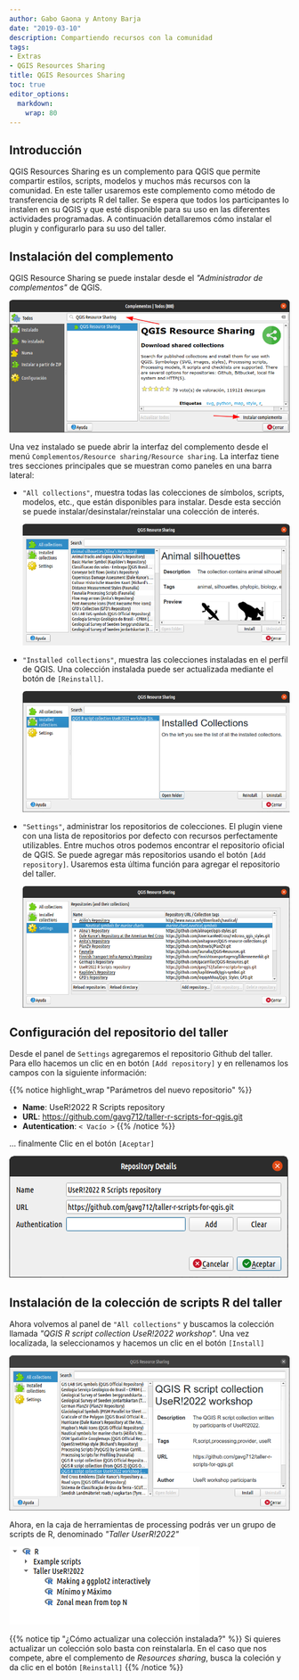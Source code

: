 ```yaml
---
author: Gabo Gaona y Antony Barja
date: "2019-03-10"
description: Compartiendo recursos con la comunidad  
tags:
- Extras
- QGIS Resources Sharing
title: QGIS Resources Sharing 
toc: true
editor_options: 
  markdown: 
    wrap: 80
---
```


## Introducción

QGIS Resources Sharing es un complemento para QGIS que permite compartir
estilos, scripts, modelos y muchos más recursos con la comunidad. En este taller
usaremos este complemento como método de transferencia de scripts R del taller.
Se espera que todos los participantes lo instalen en su QGIS y que esté
disponible para su uso en las diferentes actividades programadas. A continuación
detallaremos cómo instalar el plugin y configurarlo para su uso del taller.

## Instalación del complemento

QGIS Resource Sharing se puede instalar desde el *"Administrador de
complementos"* de QGIS.

![](qrsharing_instalacion.png)

Una vez instalado se puede abrir la interfaz del complemento desde el menú
`Complementos/Resource sharing/Resource sharing`. La interfaz tiene tres
secciones principales que se muestran como paneles en una barra lateral:

-   `"All collections"`, muestra todas las colecciones de símbolos, scripts,
    modelos, etc., que están disponibles para instalar. Desde esta sección se
    puede instalar/desinstalar/reinstalar una colección de interés.

    ![](qrsharing_all_collections.png)

-   `"Installed collections"`, muestra las colecciones instaladas en el perfil
    de QGIS. Una colección instalada puede ser actualizada mediante el botón de
    `[Reinstall]`.

    ![](qrsharing_installed_collections.png)

-   `"Settings"`, administrar los repositorios de colecciones. El plugin viene
    con una lista de repositorios por defecto con recursos perfectamente
    utilizables. Entre muchos otros podemos encontrar el repositorio oficial de
    QGIS. Se puede agregar más repositorios usando el botón `[Add repository]`.
    Usaremos esta última función para agregar el repositorio del taller.

    ![](qrsharing_settings.png)

## Configuración del repositorio del taller

Desde el panel de `Settings` agregaremos el repositorio Github del taller. Para
ello hacemos un clic en en botón `[Add repository]` y en rellenamos los campos
con la siguiente información:

{{% notice highlight_wrap "Parámetros del nuevo repositorio" %}}
-   **Name**: UseR!2022 R Scripts repository
-   **URL**: <https://github.com/gavg712/taller-r-scripts-for-qgis.git>
-   **Autentication**: `< Vacío >`
{{% /notice %}}



... finalmente Clic en el botón `[Aceptar]`

![](qrsharing_add_repository.png)

## Instalación de la colección de scripts R del taller

Ahora volvemos al panel de `"All collections"` y buscamos la colección llamada
*"QGIS R script collection UseR!2022 workshop".* Una vez localizada, la
seleccionamos y hacemos un clic en el botón `[Install]`

![](qrsharing_install_workshop_collection.png)

Ahora, en la caja de herramientas de processing podrás ver un grupo de scripts
de R, denominado *"Taller UserR!2022"*

![](qrsharing_processing_rscripts.png)

{{% notice tip "¿Cómo actualizar una colección instalada?" %}}
Si quieres actualizar un colección solo basta con reinstalarla. En el caso que nos compete, abre el complemento de *Resources sharing*, busca la coleción y da clic en el botón `[Reinstall]`
{{% /notice %}}


